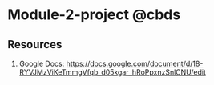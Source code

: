 # Module-2-project @cbds

## Resources

1. Google Docs: https://docs.google.com/document/d/18-RYVJMzViKeTmmgVfqb_d05kgar_hRoPpxnzSnlCNU/edit
